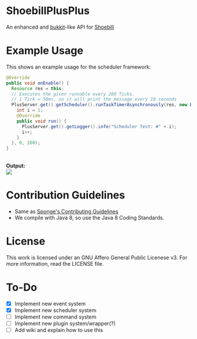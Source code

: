 ShoebillPlusPlus
================
An enhanced and <a href="https://github.com/Bukkit/Bukkit/">bukkit</a>-like API for <a href="https://github.com/Shoebill">Shoebill</a>

Example Usage
================
This shows an example usage for the scheduler framework:
```java
@Override
public void onEnable() {
  Resource res = this;
  // Executes the given runnable every 200 Ticks. 
  // 1 Tick = 50ms, so it will print the message every 10 seconds
  PlusServer.get().getScheduler().runTaskTimerAsynchronously(res, new PlusRunnable() { 
    int i = 1;
    @Override
    public void run() {
      PlusServer.get().getLogger().info("Scheduler Test: #" + i);
      i++;
    }
  }, 0, 200); 
}
```
<br/>
<b>Output:</b><br/>
<img src="http://puu.sh/dbJcx/2df8596743.png"/>

Contribution Guidelines
==============
* Same as <a href="https://github.com/SpongePowered/Sponge/blob/master/CONTRIBUTING.md">Sponge's Contributing Guidelines</a>
* We compile with Java 8, so use the Java 8 Coding Standards.


License
==============
This work is licensed under an GNU Affero General Public Licenese v3. For more information, read the LICENSE file.


To-Do
================
- [x] Implement new event system
- [x] Implement new scheduler system
- [ ] Implement new command system
- [ ] Implement new plugin system/wrapper(?)
- [ ] Add wiki and explain how to use this
